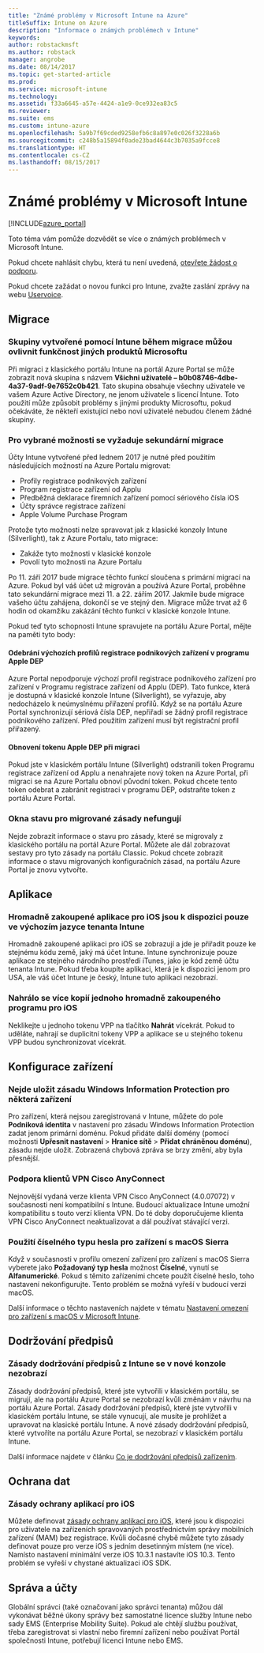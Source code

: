 ```yaml
---
title: "Známé problémy v Microsoft Intune na Azure"
titleSuffix: Intune on Azure
description: "Informace o známých problémech v Intune"
keywords: 
author: robstackmsft
ms.author: robstack
manager: angrobe
ms.date: 08/14/2017
ms.topic: get-started-article
ms.prod: 
ms.service: microsoft-intune
ms.technology: 
ms.assetid: f33a6645-a57e-4424-a1e9-0ce932ea83c5
ms.reviewer: 
ms.suite: ems
ms.custom: intune-azure
ms.openlocfilehash: 5a9b7f69cded9258efb6c8a897e0c026f3228a6b
ms.sourcegitcommit: c248b5a15894f0ade23bad4644c3b7035a9fcce8
ms.translationtype: HT
ms.contentlocale: cs-CZ
ms.lasthandoff: 08/15/2017
---
```

# <a name="known-issues-in-microsoft-intune"></a>Známé problémy v Microsoft Intune


[!INCLUDE[azure_portal](./includes/azure_portal.md)]


Toto téma vám pomůže dozvědět se více o známých problémech v Microsoft Intune.

Pokud chcete nahlásit chybu, která tu není uvedená, [otevřete žádost o podporu](get-support.md).

Pokud chcete zažádat o novou funkci pro Intune, zvažte zaslání zprávy na webu [Uservoice](https://microsoftintune.uservoice.com/forums/291681-ideas/category/189016-azure-admin-console).

## <a name="migration"></a>Migrace

### <a name="groups-created-by-intune-during-migration-might-affect-functionality-of-other-microsoft-products"></a>Skupiny vytvořené pomocí Intune během migrace můžou ovlivnit funkčnost jiných produktů Microsoftu

Při migraci z klasického portálu Intune na portál Azure Portal se může zobrazit nová skupina s názvem **Všichni uživatelé – b0b08746-4dbe-4a37-9adf-9e7652c0b421**. Tato skupina obsahuje všechny uživatele ve vašem Azure Active Directory, ne jenom uživatele s licencí Intune. Toto použití může způsobit problémy s jinými produkty Microsoftu, pokud očekáváte, že někteří existující nebo noví uživatelé nebudou členem žádné skupiny.

### <a name="secondary-migration-required-for-select-capabilities"></a>Pro vybrané možnosti se vyžaduje sekundární migrace

Účty Intune vytvořené před lednem 2017 je nutné před použitím následujících možností na Azure Portalu migrovat:

- Profily registrace podnikových zařízení
- Program registrace zařízení od Applu
- Předběžná deklarace firemních zařízení pomocí sériového čísla iOS
- Účty správce registrace zařízení
- Apple Volume Purchase Program

Protože tyto možnosti nelze spravovat jak z klasické konzoly Intune (Silverlight), tak z Azure Portalu, tato migrace:
- Zakáže tyto možnosti v klasické konzole
- Povolí tyto možnosti na Azure Portalu  

Po 11. září 2017 bude migrace těchto funkcí sloučena s primární migrací na Azure. Pokud byl váš účet už migrován a používá Azure Portal, proběhne tato sekundární migrace mezi 11. a 22. zářím 2017. Jakmile bude migrace vašeho účtu zahájena, dokončí se ve stejný den. Migrace může trvat až 6 hodin od okamžiku zakázání těchto funkcí v klasické konzole Intune.

Pokud teď tyto schopnosti Intune spravujete na portálu Azure Portal, mějte na paměti tyto body:

#### <a name="removes-default-corporate-device-enrollment-profiles-in-apple-dep"></a>Odebrání výchozích profilů registrace podnikových zařízení v programu Apple DEP
Azure Portal nepodporuje výchozí profil registrace podnikového zařízení pro zařízení v Programu registrace zařízení od Applu (DEP). Tato funkce, která je dostupná v klasické konzole Intune (Silverlight), se vyřazuje, aby nedocházelo k neúmyslnému přiřazení profilů. Když se na portálu Azure Portal synchronizují sériová čísla DEP, nepřiřadí se žádný profil registrace podnikového zařízení. Před použitím zařízení musí být registrační profil přiřazený.

#### <a name="apple-dep-token-restored-with-migration"></a>Obnovení tokenu Apple DEP při migraci

Pokud jste v klasickém portálu Intune (Silverlight) odstranili token Programu registrace zařízení od Applu a nenahrajete nový token na Azure Portal, při migraci se na Azure Portalu obnoví původní token. Pokud chcete tento token odebrat a zabránit registraci v programu DEP, odstraňte token z portálu Azure Portal.

### <a name="status-blades-for-migrated-policies-do-not-work"></a>Okna stavu pro migrované zásady nefungují

Nejde zobrazit informace o stavu pro zásady, které se migrovaly z klasického portálu na portál Azure Portal. Můžete ale dál zobrazovat sestavy pro tyto zásady na portálu Classic. Pokud chcete zobrazit informace o stavu migrovaných konfiguračních zásad, na portálu Azure Portal je znovu vytvořte.

## <a name="apps"></a>Aplikace

### <a name="ios-volume-purchased-apps-only-available-in-default-intune-tenant-language"></a>Hromadně zakoupené aplikace pro iOS jsou k dispozici pouze ve výchozím jazyce tenanta Intune
Hromadně zakoupené aplikaci pro iOS se zobrazují a jde je přiřadit pouze ke stejnému kódu země, jaký má účet Intune. Intune synchronizuje pouze aplikace ze stejného národního prostředí iTunes, jako je kód země účtu tenanta Intune. Pokud třeba koupíte aplikaci, která je k dispozici jenom pro USA, ale váš účet Intune je český, Intune tuto aplikaci nezobrazí.

### <a name="multiple-copies-of-the-same-ios-volume-purchase-program-are-uploaded"></a>Nahrálo se více kopií jednoho hromadně zakoupeného programu pro iOS
Neklikejte u jednoho tokenu VPP na tlačítko **Nahrát** vícekrát. Pokud to uděláte, nahrají se duplicitní tokeny VPP a aplikace se u stejného tokenu VPP budou synchronizovat vícekrát.

<!-- ## Groups -->

## <a name="device-configuration"></a>Konfigurace zařízení

### <a name="you-cannot-save-a-windows-information-protection-policy-for-some-devices"></a>Nejde uložit zásadu Windows Information Protection pro některá zařízení

Pro zařízení, která nejsou zaregistrovaná v Intune, můžete do pole **Podniková identita** v nastavení pro zásadu Windows Information Protection zadat jenom primární doménu.
Pokud přidáte další domény (pomocí možnosti **Upřesnit nastavení** > **Hranice sítě** > **Přidat chráněnou doménu**), zásadu nejde uložit. Zobrazená chybová zpráva se brzy změní, aby byla přesnější.

### <a name="cisco-anyconnect-vpn-client-support"></a>Podpora klientů VPN Cisco AnyConnect

Nejnovější vydaná verze klienta VPN Cisco AnyConnect (4.0.07072) v současnosti není kompatibilní s Intune.
Budoucí aktualizace Intune umožní kompatibilitu s touto verzí klienta VPN. Do té doby doporučujeme klienta VPN Cisco AnyConnect neaktualizovat a dál používat stávající verzi.

### <a name="using-the-numeric-password-type-with-macos-sierra-devices"></a>Použití číselného typu hesla pro zařízení s macOS Sierra

Když v současnosti v profilu omezení zařízení pro zařízení s macOS Sierra vyberete jako **Požadovaný typ hesla** možnost **Číselné**, vynutí se **Alfanumerické**. Pokud s těmito zařízeními chcete použít číselné heslo, toho nastavení nekonfigurujte.
Tento problém se možná vyřeší v budoucí verzi macOS.

Další informace o těchto nastaveních najdete v tématu [Nastavení omezení pro zařízení s macOS v Microsoft Intune](device-restrictions-macos.md).

## <a name="compliance"></a>Dodržování předpisů

### <a name="compliance-policies-from-intune-do-not-show-up-in-new-console"></a>Zásady dodržování předpisů z Intune se v nové konzole nezobrazí

Zásady dodržování předpisů, které jste vytvořili v klasickém portálu, se migrují, ale na portálu Azure Portal se nezobrazí kvůli změnám v návrhu na portálu Azure Portal. Zásady dodržování předpisů, které jste vytvořili v klasickém portálu Intune, se stále vynucují, ale musíte je prohlížet a upravovat na klasické portálu Intune.
A nové zásady dodržování předpisů, které vytvoříte na portálu Azure Portal, se nezobrazí v klasickém portálu Intune.

Další informace najdete v článku [Co je dodržování předpisů zařízením](device-compliance.md).

<!-- ## Enrollment -->


## <a name="data-protection"></a>Ochrana dat

### <a name="ios-app-protection-policies"></a>Zásady ochrany aplikací pro iOS

Můžete definovat [zásady ochrany aplikací pro iOS](app-protection-policy-settings-ios.md), které jsou k dispozici pro uživatele na zařízeních spravovaných prostřednictvím správy mobilních zařízení (MAM) bez registrace. Kvůli dočasné chybě můžete tyto zásady definovat pouze pro verze iOS s jedním desetinným místem (ne více). Namísto nastavení minimální verze iOS 10.3.1 nastavíte iOS 10.3. Tento problém se vyřeší v chystané aktualizaci iOS SDK.


## <a name="administration-and-accounts"></a>Správa a účty

Globální správci (také označovaní jako správci tenanta) můžou dál vykonávat běžné úkony správy bez samostatné licence služby Intune nebo sady EMS (Enterprise Mobility Suite). Pokud ale chtějí službu používat, třeba zaregistrovat si vlastní nebo firemní zařízení nebo používat Portál společnosti Intune, potřebují licenci Intune nebo EMS.

<!-- ## Additional items -->
